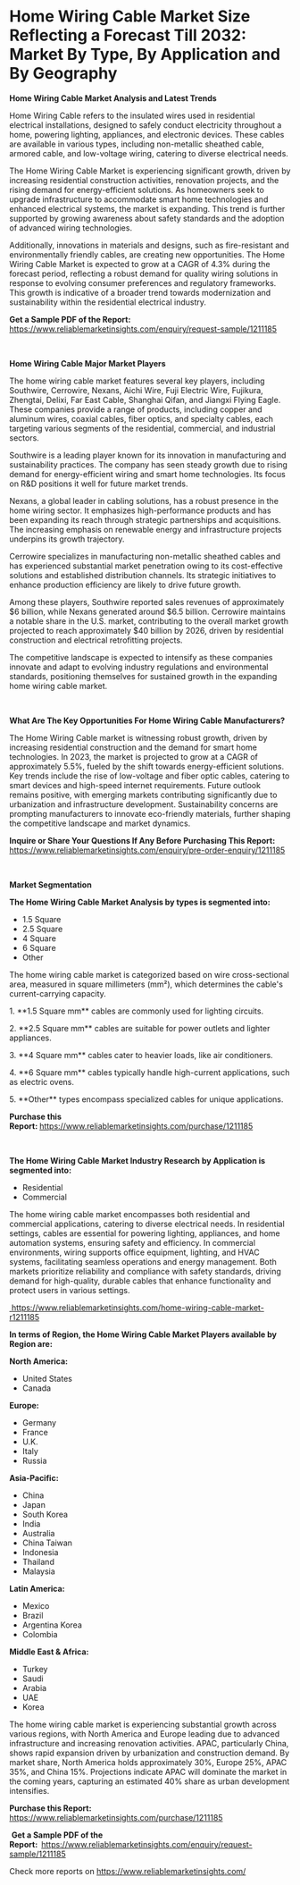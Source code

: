 <p><h1>Home Wiring Cable Market Size Reflecting a Forecast Till 2032: Market By Type, By Application and By Geography</h1></p><p><strong>Home Wiring Cable Market Analysis and Latest Trends</strong></p>
<p><p>Home Wiring Cable refers to the insulated wires used in residential electrical installations, designed to safely conduct electricity throughout a home, powering lighting, appliances, and electronic devices. These cables are available in various types, including non-metallic sheathed cable, armored cable, and low-voltage wiring, catering to diverse electrical needs. </p><p>The Home Wiring Cable Market is experiencing significant growth, driven by increasing residential construction activities, renovation projects, and the rising demand for energy-efficient solutions. As homeowners seek to upgrade infrastructure to accommodate smart home technologies and enhanced electrical systems, the market is expanding. This trend is further supported by growing awareness about safety standards and the adoption of advanced wiring technologies.</p><p>Additionally, innovations in materials and designs, such as fire-resistant and environmentally friendly cables, are creating new opportunities. The Home Wiring Cable Market is expected to grow at a CAGR of 4.3% during the forecast period, reflecting a robust demand for quality wiring solutions in response to evolving consumer preferences and regulatory frameworks. This growth is indicative of a broader trend towards modernization and sustainability within the residential electrical industry.</p></p>
<p><strong>Get a Sample PDF of the Report:&nbsp;</strong> <a href="https://www.reliablemarketinsights.com/enquiry/request-sample/1211185?utm_campaign=2111&utm_medium=2&utm_source=Github&utm_content=ia&utm_term=24032025&utm_id=home-wiring-cable">https://www.reliablemarketinsights.com/enquiry/request-sample/1211185</a></p>
<p>&nbsp;</p>
<p><strong>Home Wiring Cable Major Market Players</strong></p>
<p><p>The home wiring cable market features several key players, including Southwire, Cerrowire, Nexans, Aichi Wire, Fuji Electric Wire, Fujikura, Zhengtai, Delixi, Far East Cable, Shanghai Qifan, and Jiangxi Flying Eagle. These companies provide a range of products, including copper and aluminum wires, coaxial cables, fiber optics, and specialty cables, each targeting various segments of the residential, commercial, and industrial sectors.</p><p>Southwire is a leading player known for its innovation in manufacturing and sustainability practices. The company has seen steady growth due to rising demand for energy-efficient wiring and smart home technologies. Its focus on R&D positions it well for future market trends.</p><p>Nexans, a global leader in cabling solutions, has a robust presence in the home wiring sector. It emphasizes high-performance products and has been expanding its reach through strategic partnerships and acquisitions. The increasing emphasis on renewable energy and infrastructure projects underpins its growth trajectory.</p><p>Cerrowire specializes in manufacturing non-metallic sheathed cables and has experienced substantial market penetration owing to its cost-effective solutions and established distribution channels. Its strategic initiatives to enhance production efficiency are likely to drive future growth.</p><p>Among these players, Southwire reported sales revenues of approximately $6 billion, while Nexans generated around $6.5 billion. Cerrowire maintains a notable share in the U.S. market, contributing to the overall market growth projected to reach approximately $40 billion by 2026, driven by residential construction and electrical retrofitting projects.</p><p>The competitive landscape is expected to intensify as these companies innovate and adapt to evolving industry regulations and environmental standards, positioning themselves for sustained growth in the expanding home wiring cable market.</p></p>
<p>&nbsp;</p>
<p><strong>What Are The Key Opportunities For Home Wiring Cable Manufacturers?</strong></p>
<p><p>The Home Wiring Cable market is witnessing robust growth, driven by increasing residential construction and the demand for smart home technologies. In 2023, the market is projected to grow at a CAGR of approximately 5.5%, fueled by the shift towards energy-efficient solutions. Key trends include the rise of low-voltage and fiber optic cables, catering to smart devices and high-speed internet requirements. Future outlook remains positive, with emerging markets contributing significantly due to urbanization and infrastructure development. Sustainability concerns are prompting manufacturers to innovate eco-friendly materials, further shaping the competitive landscape and market dynamics.</p></p>
<p><strong>Inquire or Share Your Questions If Any Before Purchasing This Report:</strong> <a href="https://www.reliablemarketinsights.com/enquiry/pre-order-enquiry/1211185?utm_campaign=2111&utm_medium=2&utm_source=Github&utm_content=ia&utm_term=24032025&utm_id=home-wiring-cable">https://www.reliablemarketinsights.com/enquiry/pre-order-enquiry/1211185</a></p>
<p>&nbsp;</p>
<p><strong>Market Segmentation</strong></p>
<p><strong>The Home Wiring Cable Market Analysis by types is segmented into:</strong></p>
<p><ul><li>1.5 Square</li><li>2.5 Square</li><li>4 Square</li><li>6 Square</li><li>Other</li></ul></p>
<p><p>The home wiring cable market is categorized based on wire cross-sectional area, measured in square millimeters (mm²), which determines the cable's current-carrying capacity. </p><p>1. **1.5 Square mm** cables are commonly used for lighting circuits.  </p><p>2. **2.5 Square mm** cables are suitable for power outlets and lighter appliances.  </p><p>3. **4 Square mm** cables cater to heavier loads, like air conditioners.  </p><p>4. **6 Square mm** cables typically handle high-current applications, such as electric ovens.  </p><p>5. **Other** types encompass specialized cables for unique applications.</p></p>
<p><strong>Purchase this Report:&nbsp;</strong><a href="https://www.reliablemarketinsights.com/purchase/1211185?utm_campaign=2111&utm_medium=2&utm_source=Github&utm_content=ia&utm_term=24032025&utm_id=home-wiring-cable">https://www.reliablemarketinsights.com/purchase/1211185</a></p>
<p>&nbsp;</p>
<p><strong>The Home Wiring Cable Market Industry Research by Application is segmented into:</strong></p>
<p><ul><li>Residential</li><li>Commercial</li></ul></p>
<p><p>The home wiring cable market encompasses both residential and commercial applications, catering to diverse electrical needs. In residential settings, cables are essential for powering lighting, appliances, and home automation systems, ensuring safety and efficiency. In commercial environments, wiring supports office equipment, lighting, and HVAC systems, facilitating seamless operations and energy management. Both markets prioritize reliability and compliance with safety standards, driving demand for high-quality, durable cables that enhance functionality and protect users in various settings.</p></p>
<p><a href="https://www.reliablemarketinsights.com/home-wiring-cable-market-r1211185?utm_campaign=2111&utm_medium=2&utm_source=Github&utm_content=ia&utm_term=24032025&utm_id=home-wiring-cable">&nbsp;https://www.reliablemarketinsights.com/home-wiring-cable-market-r1211185</a></p>
<p><strong>In terms of Region, the Home Wiring Cable Market Players available by Region are:</strong></p>
<p>
    <p> <strong> North America: </strong>
        <ul>
            <li>United States</li>
            <li>Canada</li>
        </ul>
        </p> 
    <p> <strong> Europe: </strong>
        <ul>
            <li>Germany</li>
            <li>France</li>
            <li>U.K.</li>
            <li>Italy</li>
            <li>Russia</li>
        </ul>
        </p> 
    <p> <strong> Asia-Pacific: </strong>
        <ul>
            <li>China</li>
            <li>Japan</li>
            <li>South Korea</li>
            <li>India</li>
            <li>Australia</li>
            <li>China Taiwan</li>
            <li>Indonesia</li>
            <li>Thailand</li>
            <li>Malaysia</li>
        </ul>
        </p> 
    <p> <strong> Latin America: </strong>
        <ul>
            <li>Mexico</li>
            <li>Brazil</li>
            <li>Argentina Korea</li>
            <li>Colombia</li>
        </ul>
        </p> 
    <p> <strong> Middle East & Africa: </strong>
        <ul>
            <li>Turkey</li>
            <li>Saudi</li>
            <li>Arabia</li>
            <li>UAE</li>
            <li>Korea</li>
        </ul>
    </p>
    </p>
<p><p>The home wiring cable market is experiencing substantial growth across various regions, with North America and Europe leading due to advanced infrastructure and increasing renovation activities. APAC, particularly China, shows rapid expansion driven by urbanization and construction demand. By market share, North America holds approximately 30%, Europe 25%, APAC 35%, and China 15%. Projections indicate APAC will dominate the market in the coming years, capturing an estimated 40% share as urban development intensifies.</p></p>
<p><strong>Purchase this Report: </strong><a href="https://www.reliablemarketinsights.com/purchase/1211185?utm_campaign=2111&utm_medium=2&utm_source=Github&utm_content=ia&utm_term=24032025&utm_id=home-wiring-cable">https://www.reliablemarketinsights.com/purchase/1211185</a></p>
<p>&nbsp;<strong>Get a Sample PDF of the Report:&nbsp;&nbsp;</strong><a href="https://www.reliablemarketinsights.com/enquiry/request-sample/1211185?utm_campaign=2111&utm_medium=2&utm_source=Github&utm_content=ia&utm_term=24032025&utm_id=home-wiring-cable">https://www.reliablemarketinsights.com/enquiry/request-sample/1211185</a></p>
<p><strong></strong></p>
<p>Check more reports on <a href="https://www.reliablemarketinsights.com/?utm_campaign=2111&utm_medium=2&utm_source=Github&utm_content=ia&utm_term=24032025&utm_id=home-wiring-cable">https://www.reliablemarketinsights.com/</a></p>